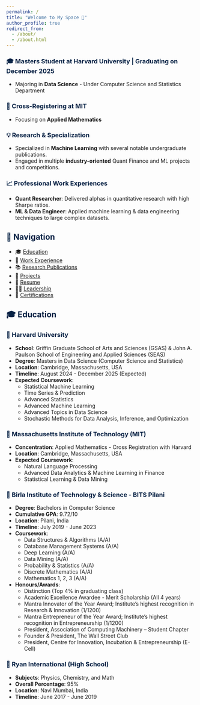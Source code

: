 ```yaml
---
permalink: /
title: "Welcome to My Space 👋"
author_profile: true
redirect_from: 
  - /about/
  - /about.html
---
```


### <span style="color: #062144;">🎓 Masters Student at Harvard University | Graduating on December 2025</span>
- Majoring in **Data Science** - Under Computer Science and Statistics Department 

### <span style="color: #062144;">🤝 Cross-Registering at MIT</span>
- Focusing on **Applied Mathematics**

### <span style="color: #062144;">💡 Research & Specialization</span>
- Specialized in **Machine Learning** with several notable undergraduate publications.
- Engaged in multiple **industry-oriented** Quant Finance and ML projects and competitions.

### <span style="color: #062144;">📈 Professional Work Experiences</span>
- **Quant Researcher**: Delivered alphas in quantitative research with high Sharpe ratios.
- **ML & Data Engineer**: Applied machine learning & data engineering techniques to large complex datasets.


## <span style="color: #062144;">🧭 Navigation</span>

- 🎓 [Education](#education)
- 💼 [Work Experience](https://aditya-saxena-7.github.io/work/)
- 📚 [Research Publications](https://aditya-saxena-7.github.io/publications/)
- 🔨 [Projects](https://aditya-saxena-7.github.io/portfolio/)
- 📄 [Resume](https://aditya-saxena-7.github.io/resume/)
- 👨‍💼 [Leadership](https://aditya-saxena-7.github.io/leadership/)
- 🏅 [Certifications](https://aditya-saxena-7.github.io/certifications/)


## <a name="education"></a><span style="color: #062144;">🎓 Education</span>

### <span style="color: #062144;">🏫 Harvard University</span>
- **School**: Griffin Graduate School of Arts and Sciences (GSAS) & John A. Paulson School of Engineering and Applied Sciences (SEAS)
- **Degree**: Masters in Data Science (Computer Science and Statistics)
- **Location**: Cambridge, Massachusetts, USA
- **Timeline**: August 2024 - December 2025 (Expected)
- **Expected Coursework**:
  - Statistical Machine Learning
  - Time Series & Prediction
  - Advanced Statistics
  - Advanced Machine Learning
  - Advanced Topics in Data Science
  - Stochastic Methods for Data Analysis, Inference, and Optimization

### <span style="color: #062144;">🏫 Massachusetts Institute of Technology (MIT)</span>
- **Concentration**: Applied Mathematics - Cross Registration with Harvard
- **Location**: Cambridge, Massachusetts, USA
- **Expected Coursework**: 
  - Natural Language Processing
  - Advanced Data Analytics & Machine Learning in Finance
  - Statistical Learning & Data Mining

### <span style="color: #062144;">🏫 Birla Institute of Technology & Science - BITS Pilani</span>
- **Degree**: Bachelors in Computer Science
- **Cumulative GPA**: 9.72/10
- **Location**: Pilani, India
- **Timeline**: July 2019 - June 2023
- **Coursework**:
  - Data Structures & Algorithms (A/A)
  - Database Management Systems (A/A)
  - Deep Learning (A/A)
  - Data Mining (A/A)
  - Probability & Statistics (A/A)
  - Discrete Mathematics (A/A)
  - Mathematics 1, 2, 3 (A/A)
- **Honours/Awards**:
  - Distinction (Top 4% in graduating class)
  - Academic Excellence Awardee - Merit Scholarship (All 4 years)
  - Mantra Innovator of the Year Award; Institute’s highest recognition in Research & Innovation (1/1200)
  - Mantra Entrepreneur of the Year Award; Institute’s highest recognition in Entrepreneurship (1/1200)
  - President, Association of Computing Machinery – Student Chapter
  - Founder & President, The Wall Street Club
  - President, Centre for Innovation, Incubation & Entrepreneurship (E-Cell)

### <span style="color: #062144;">🏫 Ryan International (High School)</span>
- **Subjects**: Physics, Chemistry, and Math
- **Overall Percentage**: 95%
- **Location**: Navi Mumbai, India
- **Timeline**: June 2017 - June 2019
